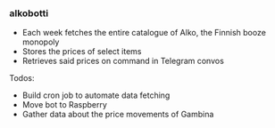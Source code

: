 ### alkobotti
- Each week fetches the entire catalogue of Alko, the Finnish booze monopoly
- Stores the prices of select items
- Retrieves said prices on command in Telegram convos

Todos:
- Build cron job to automate data fetching
- Move bot to Raspberry
- Gather data about the price movements of Gambina

